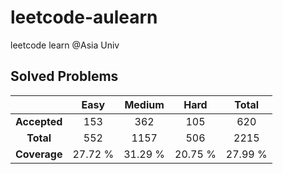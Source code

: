 # leetcode-aulearn
leetcode learn @Asia Univ

## Solved Problems

| | Easy | Medium | Hard | Total |
|:---:|:---:|:---:|:---:|:---:|
| **Accepted** | 153 | 362 | 105 | 620 |
| **Total** | 552 | 1157 | 506 | 2215 |
| **Coverage** | 27.72 % | 31.29 % | 20.75 % | 27.99 % |